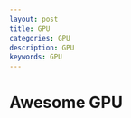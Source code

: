 ```yaml
---
layout: post
title: GPU
categories: GPU
description: GPU
keywords: GPU
---
```


# Awesome GPU

<!DOCTYPE html>
<html>
<head>
<meta charset="UTF-8">
<meta name="viewport" content="width=device-width, initial-scale=1.0">
<meta http-equiv="X-UA-Compatible" content="ie=edge">
<title>Markmap</title>
<style>
* {
  margin: 0;
  padding: 0;
}
#mindmap {
  display: block;
  width: 100vw;
  height: 100vh;
}
</style>
</head>
<body>

<svg id="mindmap"></svg>
<script src="https://cdn.jsdelivr.net/npm/d3@6.7.0"></script><script src="https://cdn.jsdelivr.net/npm/markmap-view@0.13.2"></script><script>((w,x,k,M)=>{const _=w();window.mm=_.Markmap.create("svg#mindmap",x==null?void 0:x(_,M),k)})(()=>window.markmap,(e,t)=>e.deriveOptions(t),{"type":"heading","depth":1,"payload":{"lines":[0,2]},"content":"Awesome-GPU","children":[{"type":"heading","depth":2,"payload":{"lines":[3,4]},"content":"Architecture","children":[{"type":"heading","depth":3,"payload":{"lines":[5,6]},"content":"Resources Management","children":[{"type":"list_item","depth":5,"payload":{"lines":[7,8]},"content":"<strong>TECS'21</strong>-<a href=\"https://dl.acm.org/doi/10.1145/3429440\">Reducing Energy in GPGPUs through Approximate Trivial Bypassing</a>"},{"type":"list_item","depth":5,"payload":{"lines":[8,9]},"content":"<strong>ASPLOS'17</strong>-<a href=\"http://dl.acm.org/citation.cfm?id=3037709\">Locality-Aware CTA Clustering for Modern GPUs</a>"},{"type":"list_item","depth":5,"payload":{"lines":[9,10]},"content":"<strong>ASPLOS'17</strong>-<a href=\"http://dl.acm.org/citation.cfm?id=3037707\">Dynamic Resource Management for Efficient Utilization of Multitasking GPUs</a>"},{"type":"list_item","depth":5,"payload":{"lines":[10,11]},"content":"<strong>HPCA'17</strong>-<a href=\"http://ieeexplore.ieee.org/document/7920860/\">Dynamic GPGPU Power Management Using Adaptive Model Predictive Control</a>"},{"type":"list_item","depth":5,"payload":{"lines":[11,12]},"content":"<strong>ISCA'16</strong>-<a href=\"http://ieeexplore.ieee.org/document/7551394/\">Transparent Offloading and Mapping (TOM): Enabling Programmer-Transparent Near-Data Processing in GPU Systems</a>"}]},{"type":"heading","depth":3,"payload":{"lines":[13,14]},"content":"Parallelism","children":[{"type":"list_item","depth":5,"payload":{"lines":[15,16]},"content":"<strong>HPCA'18</strong>-<a href=\"https://ieeexplore.ieee.org/abstract/document/8327010\">Accelerate GPU Concurrent Kernel Execution by Mitigating Memory Pipeline Stalls</a>"},{"type":"list_item","depth":5,"payload":{"lines":[16,17]},"content":"<strong>HPCA'17</strong>-<a href=\"http://ieeexplore.ieee.org/document/7920863/\">Controlled Kernel Launch for Dynamic Parallelism in GPUs</a>"},{"type":"list_item","depth":5,"payload":{"lines":[17,18]},"content":"<strong>GTC'17</strong>-<a href=\"http://on-demand.gputechconf.com/gtc/2017/presentation/s7622-Kyrylo-perelygin-robust-and-scalable-cuda.pdf\">COOPERATIVE GROUPS</a>"},{"type":"list_item","depth":5,"payload":{"lines":[18,19]},"content":"<strong>ISCA'16</strong>-<a href=\"http://ieeexplore.ieee.org/document/7551424/\">LaPerm: Locality Aware Scheduler for Dynamic Parallelism on GPUs</a>"},{"type":"list_item","depth":5,"payload":{"lines":[19,20]},"content":"<strong>ISCA'16</strong>-<a href=\"http://ieeexplore.ieee.org/document/7551426/\">Virtual Thread Maximizing Thread-Level Parallelism beyond GPU Scheduling Limit</a>"},{"type":"list_item","depth":5,"payload":{"lines":[20,21]},"content":"<strong>Berkeley TechRpts'16</strong>-<a href=\"https://www2.eecs.berkeley.edu/Pubs/TechRpts/2016/EECS-2016-143.html\">Understanding Latency Hiding on GPUs</a>"}]},{"type":"heading","depth":3,"payload":{"lines":[22,23]},"content":"Cache","children":[{"type":"list_item","depth":5,"payload":{"lines":[24,25]},"content":"<strong>ISCA'16</strong>-<a href=\"http://ieeexplore.ieee.org/document/7551393/\">APRES: Improving Cache Efficiency by Exploiting Load Characteristics on GPUs</a>"},{"type":"list_item","depth":5,"payload":{"lines":[25,26]},"content":"<strong>SC'15</strong>-<a href=\"https://ieeexplore.ieee.org/document/7832791\">Adaptive and Transparent Cache Bypassing for GPUs</a>"}]},{"type":"heading","depth":3,"payload":{"lines":[27,28]},"content":"Memory","children":[{"type":"list_item","depth":5,"payload":{"lines":[29,30]},"content":"<strong>ICCAD'21</strong>-<a href=\"https://ieeexplore.ieee.org/document/9643535\">Improving Inter-kernel Data Reuse With CTA-Page Coordination in GPGPU</a>"},{"type":"list_item","depth":5,"payload":{"lines":[30,31]},"content":"<strong>SC'21</strong>-<a href=\"https://dl.acm.org/doi/10.1145/3458817.3480855\">In-Depth Analyses of Unified Virtual Memory System for GPU Accelerated Computing</a>"},{"type":"list_item","depth":5,"payload":{"lines":[31,32]},"content":"<strong>IBM'20</strong>-<a href=\"https://ieeexplore.ieee.org/document/8907404\">Umpire: Application-Focused Management and Coordination of Complex Hierarchical Memory</a>"},{"type":"list_item","depth":5,"payload":{"lines":[32,33]},"content":"<strong>HPCA'13</strong>-<a href=\"https://ieeexplore.ieee.org/document/6522332\">Reducing GPU Offload Latency via Fine-Grained CPU-GPU Synchronization</a>"}]},{"type":"heading","depth":3,"payload":{"lines":[34,35]},"content":"White Papers","children":[{"type":"list_item","depth":5,"payload":{"lines":[36,37]},"content":"<strong>NVIDIA Ampere</strong>-<a href=\"https://www.nvidia.com/content/dam/en-zz/Solutions/Data-Center/nvidia-ampere-architecture-whitepaper.pdf\">NVIDIA A100 Tensor Core GPU Architecture</a>"},{"type":"list_item","depth":5,"payload":{"lines":[37,38]},"content":"<strong>NVIDIA Turing</strong>-<a href=\"https://www.nvidia.com/en-us/design-visualization/technologies/turing-architecture/\">NVIDIA TURING GPU ARCHITECTURE</a>"},{"type":"list_item","depth":5,"payload":{"lines":[38,39]},"content":"<strong>NVIDIA Volta</strong>-<a href=\"http://www.nvidia.com/object/volta-architecture-whitepaper.html\">NVIDIA TESLA V100</a>"},{"type":"list_item","depth":5,"payload":{"lines":[39,40]},"content":"<strong>NVIDIA Pascal</strong>-<a href=\"http://www.nvidia.com/object/gpu-architecture.html\">NVIDIA TESLA P100</a>"},{"type":"list_item","depth":5,"payload":{"lines":[40,41]},"content":"<strong>NVIDIA Kepler</strong>-<a href=\"https://www.nvidia.com/content/PDF/kepler/NVIDIA-Kepler-GK110-Architecture-Whitepaper.pdf\">NVIDIA’s Next Generation CUDA Compute Architecture: Kepler</a>"},{"type":"list_item","depth":5,"payload":{"lines":[41,42]},"content":"<strong>NVIDIA Fermi</strong>-<a href=\"https://www.nvidia.com/content/PDF/fermi_white_papers/NVIDIA_Fermi_Compute_Architecture_Whitepaper.pdf\">NVIDIA’s Next Generation CUDA Compute Architecture: Fermi</a>"},{"type":"list_item","depth":5,"payload":{"lines":[42,43]},"content":"<strong>AMD CDNA 2</strong>-<a href=\"https://www.amd.com/system/files/documents/amd-cdna2-white-paper.pdf\">INTRODUCING AMD CDNA 2 ARCHITECTURE</a>"},{"type":"list_item","depth":5,"payload":{"lines":[43,44]},"content":"<strong>AMD CDNA</strong>-<a href=\"https://www.amd.com/system/files/documents/amd-cdna-whitepaper.pdf\">INTRODUCING AMD CDNA ARCHITECTURE</a>"}]}]},{"type":"heading","depth":2,"payload":{"lines":[45,46]},"content":"Algorithms","children":[{"type":"heading","depth":3,"payload":{"lines":[47,48]},"content":"BLAS","children":[{"type":"list_item","depth":5,"payload":{"lines":[49,50]},"content":"<strong>IPDPS'20</strong>-<a href=\"https://ieeexplore.ieee.org/abstract/document/9139835\">Demystifying Tensor Cores to Optimize Half-Precision Matrix Multiply</a>"},{"type":"list_item","depth":5,"payload":{"lines":[50,51]},"content":"<strong>PPoPP'19</strong>-<a href=\"https://dl.acm.org/doi/10.1145/3293883.3295734\">A Coordinated Tiling and Batching Framework for Efficient GEMM on GPU</a>"},{"type":"list_item","depth":5,"payload":{"lines":[51,52]},"content":"<strong>GTC'18</strong>-<a href=\"http://on-demand.gputechconf.com/gtc/2018/presentation/s8854-cutlass-software-primitives-for-dense-linear-algebra-at-all-levels-and-scales-within-cuda.pdf\">CUTLASS: CUDA TEMPLATE LIBRARY FOR DENSE LINEAR ALGEBRA AT ALL LEVELS AND SCALES</a>"}]},{"type":"heading","depth":3,"payload":{"lines":[53,54]},"content":"Stencils","children":[{"type":"list_item","depth":5,"payload":{"lines":[55,56]},"content":"<strong>CGO'20</strong>-<a href=\"https://dl.acm.org/doi/10.1145/3368826.3377904\">AN5D: Automated Stencil Framework for High-Degree Temporal Blocking on GPUs</a>"},{"type":"list_item","depth":5,"payload":{"lines":[56,57]},"content":"<strong>IPDPS'20</strong>-<a href=\"https://ieeexplore.ieee.org/document/8820786\">On Optimizing Complex Stencils on GPUs</a>"},{"type":"list_item","depth":5,"payload":{"lines":[57,58]},"content":"<strong>PPoPP'18</strong>-<a href=\"https://dl.acm.org/doi/abs/10.1145/3178487.3178500\">Register Optimizations for Stencils on GPUs</a>"}]},{"type":"heading","depth":3,"payload":{"lines":[59,60]},"content":"Scans","children":[{"type":"list_item","depth":5,"payload":{"lines":[61,62]},"content":"<strong>NVResearch TechRpts'16</strong>-<a href=\"https://research.nvidia.com/publication/single-pass-parallel-prefix-scan-decoupled-look-back\">Single-pass Parallel Prefix Scan with Decoupled Look-back</a>"}]}]},{"type":"heading","depth":2,"payload":{"lines":[63,64]},"content":"Applications","children":[{"type":"heading","depth":3,"payload":{"lines":[65,66]},"content":"Deep Learning","children":[{"type":"list_item","depth":5,"payload":{"lines":[67,68]},"content":"<strong>PPoPP'21</strong>-<a href=\"https://dl.acm.org/doi/10.1145/3437801.3441585\">Understanding and bridging the gaps in current GNN performance optimizations</a>"},{"type":"list_item","depth":5,"payload":{"lines":[68,69]},"content":"<strong>SC'21</strong>-<a href=\"https://dl.acm.org/doi/abs/10.1145/3458817.3476138\">E.T.: re-thinking self-attention for transformer models on GPUs</a>"},{"type":"list_item","depth":5,"payload":{"lines":[69,70]},"content":"<strong>OSDI'21</strong>-<a href=\"https://www.usenix.org/system/files/osdi21-wang-yuke.pdf\">GNNAdvisor: An Adaptive and Efficient Runtime System for GNN Acceleration on GPUs</a>"},{"type":"list_item","depth":5,"payload":{"lines":[70,71]},"content":"<strong>SC'20</strong>-<a href=\"https://arxiv.org/abs/2006.10901\">Sparse GPU Kernels for Deep Learning</a>"},{"type":"list_item","depth":5,"payload":{"lines":[71,72]},"content":"<strong>PPoPP'18</strong>-<a href=\"https://arxiv.org/abs/1801.04380\">SuperNeurons: Dynamic GPU Memory Management for Training Deep Neural Networks</a>"},{"type":"list_item","depth":5,"payload":{"lines":[72,73]},"content":"<strong>HPCA'17</strong>-<a href=\"http://ieeexplore.ieee.org/document/7920809/\">Towards Pervasive and User Satisfactory CNN across GPU Microarchitectures</a>"}]}]},{"type":"heading","depth":2,"payload":{"lines":[74,75]},"content":"Tools","children":[{"type":"heading","depth":3,"payload":{"lines":[76,77]},"content":"Benchmarks","children":[{"type":"list_item","depth":5,"payload":{"lines":[78,79]},"content":"<strong>GTC'18</strong>-<a href=\"https://arxiv.org/pdf/1804.06826.pdf\">Dissecting the NVIDIA Volta GPU Architecture via Microbenchmarking</a>"},{"type":"list_item","depth":5,"payload":{"lines":[79,80]},"content":"<strong>ISPASS'10</strong>-<a href=\"http://ieeexplore.ieee.org/document/5452013/\">Demystifying GPU Microarchitecture through Microbenchmarking</a>"}]},{"type":"heading","depth":3,"payload":{"lines":[81,82]},"content":"Models","children":[{"type":"list_item","depth":5,"payload":{"lines":[83,84]},"content":"<strong>PMBS'19</strong>-<a href=\"https://ieeexplore.ieee.org/document/9059264\">Instruction Roofline An insightful visual performance model for GPUs</a>"},{"type":"list_item","depth":5,"payload":{"lines":[84,85]},"content":"<strong>ECP'19</strong>-<a href=\"https://crd.lbl.gov/assets/Uploads/ECP19-Roofline-1-intro.pdf\">Performance Tuning of Scientific Codes with the Roofline Model</a>"},{"type":"list_item","depth":5,"payload":{"lines":[85,86]},"content":"<strong>GTC'18</strong>-<a href=\"http://on-demand.gputechconf.com/gtc/2018/presentation/s81006-volta-architecture-and-performance-optimization.pdf\">VOLTA Architecture and performance optimization</a>"},{"type":"list_item","depth":5,"payload":{"lines":[86,87]},"content":"<strong>Synthesis Lectures on Computer Architecture'12</strong>-<a href=\"http://ieeexplore.ieee.org/xpl/articleDetails.jsp?arnumber=6812836&amp;newsearch=true&amp;queryText=Performance%20Analysis%20and%20Tuning%20for%20General%20Purpose%20Graphics%20Processing%20Units%2038%20.LB.GPGPU.RB.\">Performance Analysis and Tuning for General Purpose Graphics Processing Units (GPGPU)</a>"},{"type":"list_item","depth":5,"payload":{"lines":[87,88]},"content":"<strong>SC'10</strong>-<a href=\"https://www.nvidia.com/content/PDF/sc_2010/CUDA_Tutorial/SC10_Fundamental_Optimizations.pdf\">Fundamental_Optimizations</a>"}]},{"type":"heading","depth":3,"payload":{"lines":[89,90]},"content":"Simulators","children":[{"type":"list_item","depth":5,"payload":{"lines":[91,92]},"content":"<strong>ISPASS'10</strong>-<a href=\"http://ieeexplore.ieee.org/document/5452029/\">Visualizing Complex Dynamics in Many-Core Accelerator Architectures</a>"},{"type":"list_item","depth":5,"payload":{"lines":[92,93]},"content":"<strong>ISPASS'09</strong>-<a href=\"http://ieeexplore.ieee.org/abstract/document/4919648/\">Analyzing CUDA Workloads Using a Detailed GPU Simulator</a>"}]},{"type":"heading","depth":3,"payload":{"lines":[94,95]},"content":"Profilers","children":[{"type":"list_item","depth":5,"payload":{"lines":[96,97]},"content":"<strong>PLDI'18</strong>-<a href=\"https://dl.acm.org/citation.cfm?id=3192397\">GPU Code Optimization using Abstract Kernel Emulation and Sensitivity Analysis</a>"},{"type":"list_item","depth":5,"payload":{"lines":[97,98]},"content":"<strong>CGO'18</strong>-<a href=\"https://dl.acm.org/citation.cfm?id=3168831\">CUDAAdvisor: LLVM-based runtime profiling for modern GPUs</a>"},{"type":"list_item","depth":5,"payload":{"lines":[98,99]},"content":"<strong>CCGRID'18</strong>-<a href=\"https://ieeexplore.ieee.org/document/8411034\">Exposing Hidden Performance Opportunities in High Performance GPU Applications </a>"},{"type":"list_item","depth":5,"payload":{"lines":[99,100]},"content":"<strong>THPC'16</strong>-<a href=\"https://link.springer.com/chapter/10.1007/978-3-319-56702-0_3\">Monitoring Heterogeneous Applications with the OpenMP Tools Interface</a>"},{"type":"list_item","depth":5,"payload":{"lines":[100,101]},"content":"<strong>Euro-Par'15</strong>-<a href=\"https://link.springer.com/chapter/10.1007/978-3-319-27308-2_16\">Identifying Optimization Opportunities Within Kernel Execution in GPU Codes</a>"},{"type":"list_item","depth":5,"payload":{"lines":[101,102]},"content":"<strong>SC'13</strong>-<a href=\"https://dl.acm.org/citation.cfm?id=2503299\">Effective sampling-driven performance tools for GPU-accelerated supercomputers</a>"},{"type":"list_item","depth":5,"payload":{"lines":[102,103]},"content":"<strong>ISPASS'12</strong>-<a href=\"https://ieeexplore.ieee.org/document/6189206\">Lynx: A dynamic instrumentation system for data-parallel applications on GPGPU architectures </a>"},{"type":"list_item","depth":5,"payload":{"lines":[103,104]},"content":"<strong>ICPP'11</strong>-<a href=\"https://dl.acm.org/citation.cfm?id=2066951\">Parallel Performance Measurement of Heterogeneous Parallel Systems with GPUs</a>"},{"type":"list_item","depth":5,"payload":{"lines":[104,105]},"content":"<a href=\"http://www.vi-hps.org/projects/score-p/\"><strong>Vampir|Score-P</strong></a>"},{"type":"list_item","depth":5,"payload":{"lines":[105,106]},"content":"<a href=\"https://www.cs.uoregon.edu/research/tau/home.php\"><strong>TAU</strong></a>"},{"type":"list_item","depth":5,"payload":{"lines":[106,107]},"content":"<a href=\"http://icl.utk.edu/papi/\"><strong>PAPI</strong></a>"},{"type":"list_item","depth":5,"payload":{"lines":[107,108]},"content":"<a href=\"https://www.allinea.com/products/map/\"><strong>Allinea MAP</strong></a>"},{"type":"list_item","depth":5,"payload":{"lines":[108,109]},"content":"<a href=\"https://openspeedshop.org/\"><strong>Open|SpeedShop</strong></a>"},{"type":"list_item","depth":5,"payload":{"lines":[109,110]},"content":"<a href=\"http://hpctoolkit.org/\"><strong>HPCToolkit</strong></a>"},{"type":"list_item","depth":5,"payload":{"lines":[110,111]},"content":"<a href=\"https://developer.nvidia.com/nsight-systems\"><strong>NVIDIA Nsight Systems</strong></a>"},{"type":"list_item","depth":5,"payload":{"lines":[111,112]},"content":"<a href=\"https://developer.nvidia.com/nsight-compute\"><strong>NVIDIA Nsight Compute</strong></a>"},{"type":"list_item","depth":5,"payload":{"lines":[112,113]},"content":"<a href=\"https://github.com/NVlabs/SASSI/blob/master/doc/SASSI-Tutorial-Micro2015.pptx\"><strong>SASSI</strong></a>"},{"type":"list_item","depth":5,"payload":{"lines":[113,114]},"content":"<a href=\"https://github.com/NVlabs/NVBit/releases\"><strong>NVBit</strong></a>"}]}]},{"type":"heading","depth":2,"payload":{"lines":[115,116]},"content":"Runtime","children":[{"type":"heading","depth":3,"payload":{"lines":[117,118]},"content":"Scheduling","children":[{"type":"list_item","depth":5,"payload":{"lines":[119,120]},"content":"<strong>PPoPP'22</strong>-<a href=\"https://arxiv.org/abs/2107.08538\">CASE: A Compiler-Assisted SchEduling Framework for Multi-GPU Systems</a>"},{"type":"list_item","depth":5,"payload":{"lines":[120,121]},"content":"<strong>TPDS'20</strong>-<a href=\"https://www.computer.org/csdl/journal/td/2020/04/08853389/1dKnnndWFwY\">cCUDA: Effective Co-Scheduling of Concurrent Kernels on GPUs</a>"}]}]},{"type":"heading","depth":2,"payload":{"lines":[122,123]},"content":"Code Generation","children":[{"type":"heading","depth":3,"payload":{"lines":[124,125]},"content":"Compilers","children":[{"type":"list_item","depth":5,"payload":{"lines":[126,127]},"content":"<strong>AMD'21</strong>-<a href=\"https://arxiv.org/abs/2111.12055\">Generating GPU Compiler Heuristics using Reinforcement Learning</a>"},{"type":"list_item","depth":5,"payload":{"lines":[127,128]},"content":"<strong>TACO'21</strong>-<a href=\"https://dl.acm.org/doi/10.1145/3469030\">Domain-Specific Multi-Level IR Rewriting for GPU: The Open Earth Compiler for GPU-accelerated Climate Simulation</a>"},{"type":"list_item","depth":5,"payload":{"lines":[128,129]},"content":"<strong>LLVM'17</strong>-<a href=\"https://dl.acm.org/citation.cfm?id=3148189\">Implementing implicit OpenMP data sharing on GPUs</a>"},{"type":"list_item","depth":5,"payload":{"lines":[129,130]},"content":"<strong>CGO'16</strong>-<a href=\"http://dl.acm.org/citation.cfm?id=2854041\">gpucc: An Open-Source GPGPU Compiler</a>"},{"type":"list_item","depth":5,"payload":{"lines":[130,131]},"content":"<strong>LLVM'16</strong>-<a href=\"https://dl.acm.org/citation.cfm?id=3018870\">Offloading Support for OpenMP in Clang and LLVM</a>"},{"type":"list_item","depth":5,"payload":{"lines":[131,132]},"content":"<strong>PMBS'15</strong>-<a href=\"https://dl.acm.org/citation.cfm?id=2832089\">Performance Analysis of OpenMP on a GPU using a CORAL Proxy Application</a>"},{"type":"list_item","depth":5,"payload":{"lines":[132,133]},"content":"<strong>LLVM'15</strong>-<a href=\"https://dl.acm.org/citation.cfm?id=2833161\">Integrating GPU Support for OpenMP Ofﬂoading Directives into Clang</a>"},{"type":"list_item","depth":5,"payload":{"lines":[133,134]},"content":"<strong>LLVM'14</strong>-<a href=\"https://dl.acm.org/citation.cfm?id=2688364\">Coordinating GPU Threads for OpenMP 4.0 in LLVM</a>"}]},{"type":"heading","depth":3,"payload":{"lines":[135,136]},"content":"Programming Models","children":[{"type":"list_item","depth":5,"payload":{"lines":[137,138]},"content":"<strong>CGO'21</strong>-<a href=\"https://dl.acm.org/doi/abs/10.1109/CGO51591.2021.9370324\">C-for-metal: high performance SIMD programming on intel GPUs</a>"},{"type":"list_item","depth":5,"payload":{"lines":[138,139]},"content":"<strong>ECRTS'19</strong>-<a href=\"https://drops.dagstuhl.de/opus/volltexte/2019/10759/\">Novel Methodologies for Predictable CPU-To-GPU Command Offloading</a>"},{"type":"list_item","depth":5,"payload":{"lines":[139,140]},"content":"<strong>ASPLOS'14</strong>-<a href=\"https://dl.acm.org/citation.cfm?id=2541948\">Paraprox: Pattern-Based Approximation for Data Parallel Applications</a>"}]},{"type":"heading","depth":3,"payload":{"lines":[141,142]},"content":"Profile Guided Optimization","children":[{"type":"list_item","depth":5,"payload":{"lines":[143,144]},"content":"<strong>Geometry and Optimization'21</strong>-<a href=\"https://doi.org/10.1111/cgf.14382\">Cooperative Profile Guided Optimizations</a>"},{"type":"list_item","depth":5,"payload":{"lines":[144,145]},"content":"<strong>IPDPS'13</strong>-<a href=\"https://ieeexplore.ieee.org/document/6569883\">Kernel Specialization for Improved Adaptability and Performance on Graphics Processing Units (GPUs)</a>"}]},{"type":"heading","depth":3,"payload":{"lines":[146,147]},"content":"Binaries","children":[{"type":"list_item","depth":5,"payload":{"lines":[148,149]},"content":"<strong>CGO'19</strong>-<a href=\"https://dl.acm.org/citation.cfm?id=3314900\">Decoding CUDA binary</a>"},{"type":"list_item","depth":5,"payload":{"lines":[149,150]},"content":"<strong>ISCA'15</strong>-<a href=\"http://ieeexplore.ieee.org/document/7284065/\">Flexible software profiling of GPU architectures</a>"}]}]}]},null)</script>
</body>
</html>

## 硬件厂家共享方案

### NVIDIA GPU 共享方案

[GPU 的算力](https://developer.nvidia.com/cuda-gpus)很强，GPU 硬件很贵，为了节省固定资产的投入，需要将多个推理服务部署在同一张 GPU 卡上，在保证服务质量的前提下通过 GPU 共享来提升 GPU 的利用率。目前英伟达官方的 GPU 共享技术主要有两种方案：

* MIG
* vGPU
* MPS

#### NVIDIA MIG 方案

[VIDIA MIG 方案](https://www.nvidia.cn/technologies/multi-instance-gpu/)，多实例 GPU (MIG) 扩展了每个 NVIDIA H100、A100 及 A30 Tensor Core GPU 的性能和价值。MIG 可将 GPU 划分为多达七个实例，每个实例均完全独立于各自的高带宽显存、缓存和计算核心。如此一来，管理员便能支持所有大小的工作负载，且服务质量 (QoS) 稳定可靠，让每位用户都能享用加速计算资源。

![mig](/images/posts/mig.png)

MIG，即是一种 Hardware Partition。硬件资源隔离、故障隔离都是硬件实现的 —— 这是无可争议的隔离性最好的方案。它的问题是不灵活: **只有高端 GPU 支持；只支持 CUDA 计算；只支持 7 个 MIG 实例**。

#### NVIDIA vGPU 方案

[NVIDIA vGPU 方案](https://www.nvidia.cn/data-center/virtual-pc-apps/)采用虚拟化的技术，基于 SR-IOV 进行 GPU 设备虚拟化管理，在驱动层提供了时间分片执行的逻辑，并做了一定的显存隔离，这样在对显卡进行初始化设置的时候就可以根据需求将显卡进行划分。其中时间分片调度的逻辑可以是按实例均分，或者是自定义比例，显卡的显存需要按照预设的比例进行划分。Nvdia的vGPU方案在实施中有下面两点限制：

* vGPU划分完成之后，如果要改变这种预定义的划分，需要重启显卡才能生效，无法做到不重启更改配置。
* 其方案基于虚机，需要先对 GPU 物理机进行虚拟化之后，再在虚拟机内部署容器，无法直接基于物理机进行容器化的调度，另外 vGPU 方案需要收取 license 费用，增加了使用成本。

#### NVIDIA MPS 方案

[NVIDIA MPS 方案](https://docs.nvidia.com/deploy/pdf/CUDA_Multi_Process_Service_Overview.pdf)是一种算力分割的软件虚拟化方案。它通过将多个进程的 CUDA Context，合并到一个 CUDA Context 中，省去了 Context Switch 的开销，也在 Context 内部实现了算力隔离。如前所述，MPS 的致命缺陷，是 **把许多进程的 CUDA Context 合并成一个，从而导致了额外的故障传播**。所以尽管它的算力隔离效果极好，但长期以来工业界使用不多，多租户场景尤其如此。

### 寒武纪 GPU 共享方案

#### 寒武纪 SR-IOV 方案

SR-IOV 是 PCI-SIG 在 2007 年推出的规范，目的就是 PCIe 设备的虚拟化。SR-IOV 的本质是什么？考虑我们说过的 2 种资源和 2 种能力，来看看一个 VF 有什么:

* 配置空间是虚拟的（特权资源）
* MMIO 是物理的
* 中断和 DMA，因为 VF 有自己的 PCIe 协议层的标识（Routing ID，就是 BDF），从而拥有独立的地址空间。

那么，什么设备适合实现 SR-IOV？其实无非是要满足两点:

* 硬件资源要容易 partition
* 无状态（至少要接近无状态）

常见 PCIe 设备中，最适合 SR-IOV 的就是网卡了: 一或多对 TX/RX queue + 一或多个中断，结合上一个 Routing ID，就可以抽象为一个 VF。而且它是近乎无状态的。

试考虑 NVMe 设备，它的资源也很容易 partition，但是它有存储数据，因此在实现 SR-IOV 方面，就会有更多的顾虑。

回到 GPU 虚拟化：为什么 2007 年就出现 SR-IOV 规范、直到 2015 业界才出现第一个「表面上的」SRIOV-capable GPU ？这是因为，虽然 GPU 基本也是无状态的，但是它的硬件复杂度极高，远远超出 NIC、NVMe 这些，导致硬件资源的 partition 很难实现。

寒武纪虚拟化技术——vMLU，该虚拟化技术允许多个操作系统和应用程序共存于一个物理计算平台上，共享同一个芯片的计算资源。它为用户提供良好的安全性和隔离性，还支持如热迁移等高灵活特性。vMLU 帮助提高云计算密度，也使数据中心的 IT 资产管理更灵活。

除了虚拟化基本的资源共享特性，思元 270 首推的 SR-IOV 虚拟化技术，支持运行在云服务器上的多个实例直接共享智能芯片的硬件资源。传统虚拟化系统中大量的资源和时间损耗在 Hypervisor 或 VMM 软件层面，PCIe 设备的性能优势无法彻底发挥。而 SR-IOV 的价值在于消除这一软件瓶颈，助力多个虚拟机实现高效物理资源共享。

![sriov](/images//posts/sriov.jpeg)

与传统图形加速卡的 vGPU 所采用的虚拟化技术不同，思元 270 采用「非基于时间片的共享」方式，因为其没有因时间片切换上下文带来的性能损失，能充分保证各 VF 独立的服务质量，彼此完全独立运行互不影响。

另外，SR-IOV 还可以避免因分时复用切换应用带来的性能开销。vMLU 搭配 Docker 或 VM 运行时，单个 VF 业务性能保持在硬件性能的 91% 以上。这使得用户在多模型并行时，对各 VF 可以做出更准确的服务质量 (QoS) 预期，而不必考虑多模型时的拥塞或切换带来的性能开销。

基于 SR-IOV 的 vMLU：更好的租户隔离性

虚拟化技术被数据中心广泛采用，除了因为其提供了对资源共享的能力（提供了更好的密度性能），也因为相对于其它技术 (如 docker), 虚拟化提供了更好的隔离性和安全性。寒武纪 vMLU 基于 SR-IOV 的虚拟化技术可以帮助云用户实现更好的隔离特性，具体优势如下：

* 资源独立，互不干扰，能确保服务质量（QoS）；
* 多任务时，没有无队列阻塞的烦恼；
* 其具备独立内存资源，各 VF 之间互不可见；
* 它的部署相对简单，不需要对开源软件成分进行修改。

## 软件厂家共享方案

### 方案评估点

* 不会使用超过其被分配的算力大小
* 隔离本身不应该对于 GPU 算力有过多损耗
* 多个进程同时共享的时候，与其单独运行时相比，不应有太大的性能偏差，即共享可以有效避免进程之间的干扰。

### 截获 CUDA API 实现显存及算力隔离

#### 显存隔离

对于深度学习应用来说，对于显存的需求来自于三个方面。

* 第一是模型的 CUDA kernel context，可类比于 CPU 程序中的 text 段，提供给 CUDA kernel 执行的环境，这是一项刚需，没有充足的显存，kernel 将无法启动，且 context 的大小随着 kernel 的复杂程度有增长，但在整体模型显存需求中是最小的一部分。

* 第二部分来自于模型训练得出的一些参数，如卷积中的 weight 和 bias。

* 第三部分来自于模型在推理过程中的临时存储，用于储存中间的计算结果。

对于一般的模型来说，基本都不需要占用整个GPU的显存。但是这里有一个例外，Tensorflow 框架默认分配所有 GPU 的显存来进行自己的显存管理。当然 Tensorflow 框架有相应的选项可以屏蔽该行为，但是对于平台来说，要让每个用户修改 TF 的配置为屏蔽该行为，就不太可行。

为应对这一问题，一个巧妙的方法可以在不需要应用开发者参与的情况下，让 Tensorflow 的部署应用只分配它所需的显存大小而不出现问题。该方法即 API 动态拦截。Tensorflow 之所以可以知道当前 GPU 的剩余显存，是通过 cuDeviceTotalMem/cuMemGetInfo 这两个 CUDA library API。通过 LD_PRELOAD 的方式，在钩子 so 中实现这两个 API，那么 Tensorflow 执行的时候，link 首先会调用的是的 API 实现，而不是 CUDA 的，这样就可以动态的修改这两个 API 的返回结果，如这里想做的，将特定 Tensorflow 应用的显存配额限制在其申请数值。

在系统实现的过程中，还对 cuMemAlloc/cuMemFree 做了同样的拦截，目的是为了能够对同容器中的多个 GPU 进程进程统一管理。当多个 GPU 进程分配显存之和超过其配额时，可以通过 cuMalloc 来返回显存不足的错误。容器内显存配额管理是通过 share mem 来做的。

相关实现方式可以参考：[vcuMemGetInfo](https://github.com/yu3peng/vcuMemGetInfo)

#### 算力隔离

GPU程序的执行，是通过kernel的片段来具体实施，在CPU侧launch了 kernel之后，具体的kernel及其调用参数随即交由GPU的硬件调度器来在某个未来的时间点真正运行起来。在默认的情况下，kernel是被派发给GPU上所有的SM，且执行过程中不能被中断。

![RC](/images/posts/R-C.png)

CUDA中用来区分thread，来判断代码应该处理数据的偏移量的方法，是通过CUDA中的blockIdx/threadIdx这两个内嵌变量。这两个变量在机器码上是只读的，在thread由硬件调度器派发的时候所指定。通过硬件调度器，就完成了抽象的blockIdx/threadIdx和具体的SM/SP的绑定。

为了能够精确的控制算力，我们就不能再依赖硬件调度器来控制内核启动。在这里用了一个取巧的方法，就是让内核启动之后被“困”在固定数目的SM上面，这个数目的值和GPU整体SM个数的比例就是给这个内核算力配比。

为了形象化来阐述思路，这里我们对GPU做了一个抽象化的改动，SM的个数被定义为10个。然后有一个启动参数为<<<15,1>>>的内核，即CUDA block size为15，thread size为1。它正常启动的时候，硬件调度器会给每一个SM上分配一个内核的副本。这样在第一时间就消耗了10个block的副本，随后每个SM上内核执行完毕之后会退出，硬件调度器会进一步分配剩下的5个block副本，在这个也执行完毕之后就完成了整个内核的执行。

算力切分之后，我们会在内核启动时，动态的修改其启动参数，将其CUDA block size从15变为5。这样硬件调度器就会将内核副本分配到GPU上一半数目的SM上，空闲的一半可以为其他内核所使用。

我们虽然通过动态修改启动参数的方法，避免了内核占满全部SM资源，但此时还没完成“困”这一动作。所以此时的内核行为是其完成预定逻辑之后，会退出，导致此时内核不能覆盖block size为15时的数据空间。为了将其“困“住，我们在内核的汇编EXIT处，替换成了BRANCH操作。这样内核完成本身的逻辑之后，会跳转到我们预设的一段逻辑中。这个逻辑完成虚拟blockIdx/threadIdx的自增操作，随后再跳转到内核开始位置，来基于更新的blockIdx/threadIdx来进行新一轮计算。

这次需要指出的是blockIdx/threadIdx为只读寄存器，所以没办法直接更改它的值。作为一个替代的解决方案时，将内核中的blockIdx/threadIdx进行整体替换为可写的寄存器，这样我们就可以在预设的跳转逻辑中做更改操作。

## 参考资料

1. [怎样节省 2/3 的 GPU？爱奇艺 vGPU 的探索与实践](https://baijiahao.baidu.com/s?id=1701253997258904666&wfr=spider&for=pc)

2. [寒武纪vMLU技术面世，首推SR-IOV虚拟化功能](https://baijiahao.baidu.com/s?id=1666091700362192814&wfr=spider&for=pc)

3. [GPU虚拟化，算力隔离，和qGPU](https://cloud.tencent.com/developer/article/1831090)